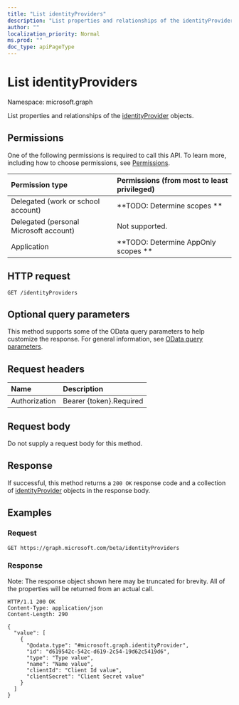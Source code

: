 ```yaml
---
title: "List identityProviders"
description: "List properties and relationships of the identityProvider objects."
author: ""
localization_priority: Normal
ms.prod: ""
doc_type: apiPageType
---
```


# List identityProviders

Namespace: microsoft.graph

List properties and relationships of the [identityProvider](../resources/identityprovider.md) objects.

## Permissions
One of the following permissions is required to call this API. To learn more, including how to choose permissions, see [Permissions](/concepts/permissions-reference.md).

|Permission type|Permissions (from most to least privileged)|
|:---|:---|
|Delegated (work or school account)|**TODO: Determine scopes **|
|Delegated (personal Microsoft account)|Not supported.|
|Application|**TODO: Determine AppOnly scopes **|

## HTTP request
<!-- {
  "blockType": "ignored"
}
-->
``` http
GET /identityProviders
```

## Optional query parameters
This method supports some of the OData query parameters to help customize the response. For general information, see [OData query parameters](/graph/query-parameters).

## Request headers
|Name|Description|
|:---|:---|
|Authorization|Bearer {token}.Required|

## Request body
Do not supply a request body for this method.

## Response
If successful, this method returns a `200 OK` response code and a collection of [identityProvider](../resources/identityprovider.md) objects in the response body.

## Examples

### Request
<!-- {
  "blockType": "request",
  "name": "get_identityprovider"
}
-->
``` http
GET https://graph.microsoft.com/beta/identityProviders
```

### Response
Note: The response object shown here may be truncated for brevity. All of the properties will be returned from an actual call.
<!-- {
  "blockType": "response",
  "truncated": true,
  "@odata.type": "collection(microsoft.graph.identityprovider)"
}
-->
``` http
HTTP/1.1 200 OK
Content-Type: application/json
Content-Length: 290

{
  "value": [
    {
      "@odata.type": "#microsoft.graph.identityProvider",
      "id": "d619542c-542c-d619-2c54-19d62c5419d6",
      "type": "Type value",
      "name": "Name value",
      "clientId": "Client Id value",
      "clientSecret": "Client Secret value"
    }
  ]
}
```

